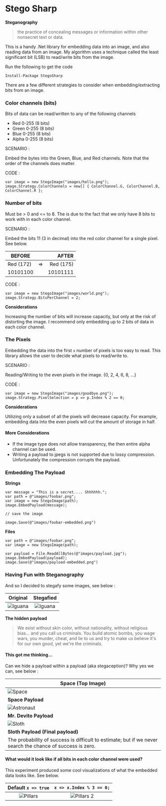 # Stego Sharp

**Steganography**
>the practice of concealing messages or information within other nonsecret text or data.

This is a handy .Net library for embedding data into an image, and also reading data from an image. My algorithm uses a technique called the least significant bit (LSB) to read/write bits from the image.

Run the following to get the code

	Install-Package StegoSharp

There are a few different strategies to consider when embedding/extracting bits from an image.

### Color channels (bits)

Bits of data can be read/written to any of the following channels

* Red 0-255 (8 bits)
* Green 0-255 (8 bits)
* Blue 0-255 (8 bits)
* Alpha 0-255 (8 bits)
		
SCENARIO : 

Embed the bytes into the Green, Blue, and Red channels. Note that the order of the channels does matter.

CODE : 
	
	var image = new StegoImage("images/hello.png");
	image.Strategy.ColorChannels = new[] { ColorChannel.G, ColorChannel.B, ColorChannel.R };

### Number of bits

Must be > 0 and <= to 8. The is due to the fact that we only have 8 bits to work with in each color channel.

SCENARIO : 

Embed the bits 11 (3 in decimal) into the red color channel for a single pixel. See below.

| BEFORE    |    |     AFTER |
|-----------|:--:|----------:|
| Red (172) | => | Red (175) |
| 10101100  |    |  10101111 |

CODE : 

	var image = new StegoImage("images/world.png");
	image.Strategy.BitsPerChannel = 2;
	

**Considerations**

Increasing the number of bits will increase capacity, but only at the risk of distorting the image. I recommend only embedding up to 2 bits of data in each color channel.

### The Pixels

Embedding the data into the first `x` number of pixels is too easy to read. This library allows the user to decide what pixels to read/write to.

SCENARIO :

Reading/Writing to the even pixels in the image. {0, 2, 4, 6, 8, ...}

CODE : 
	
	var image = new StegoImage("images/goodbye.png");
    image.Strategy.PixelSelection = p => p.Index % 2 == 0;

**Considerations**

Utilizing only a subset of all the pixels will decrease capacity. For example, embedding data into the even pixels will cut the amount of storage in half.

#### More Considerations

* If the image type does not allow transparency, the then entire alpha channel can be used.
* Writing a payload to jpegs is not supported due to lossy compression. Unfortunately the compression corrupts the payload.

### Embedding The Payload

**Strings**

	var message = "This is a secret.... Shhhhhh.";
	var path = @"images/foobar.png";
	var image = new StegoImage(path);
	image.EmbedPayload(message);
	
	// save the image
	
	image.Save(@"images/foobar-embedded.png")

**Files**

	var path = @"images/foobar.png";
	var image = new StegoImage(path);
	
	var payload = File.ReadAllBytes(@"images/payload.jpg");
	image.EmbedPayload(payload);
	image.Save(@"images/payload-embedded.png")

### Having Fun with Steganography

And so I decided to stegafy some images, see below :

**Original**            |  **Stegafied**
:-------------------------:|:-------------------------:
![Iguana](https://github.com/masterjeef/stego-sharp/blob/master/StegoSharp/UnitTests/images/iguana.png?raw=true)  |  ![Iguana](https://github.com/masterjeef/stego-sharp/blob/master/StegoSharp/images/iguana-embedded.png?raw=true)

**The hidden payload**

>We exist without skin color, without nationality, without religious bias... and you call us criminals. You build atomic bombs, you wage wars, you murder, cheat, and lie to us and try to make us believe it's for our own good, yet we're the criminals.

#### This got me thinking...

Can we hide a payload within a payload (aka stegaception)? Why yes we can, see below :

| Space (Top Image) |
|---|
| ![Space](https://github.com/masterjeef/stego-sharp/blob/master/StegoSharp/images/space-embedded.png?raw=true) |
| **Space Payload** |
|![Astronaut](https://github.com/masterjeef/stego-sharp/blob/master/StegoSharp/images/astronaut-embedded.png?raw=true) |
| **Mr. Devito Payload** |
| ![Sloth](https://github.com/masterjeef/stego-sharp/blob/master/StegoSharp/images/sloth-embedded.png?raw=true) |
| **Sloth Payload (Final payload)** |
| The probability of success is difficult to estimate; but if we never search the chance of success is zero. |

#### What would it look like if all bits in each color channel were used?

This experiment produced some cool visualizations of what the embedded data looks like. See below.

**Default** `x => true`            |  `x => x.Index % 3 == 0;`
:-------------------------:|:-------------------------:
![Pillars](https://github.com/masterjeef/stego-sharp/blob/master/StegoSharp/images/pillar-test-1.png?raw=true)  |  ![Pillars 2](https://github.com/masterjeef/stego-sharp/blob/master/StegoSharp/images/pillar-test-2.png?raw=true)
